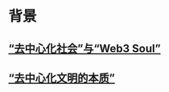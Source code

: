 # 背景

## [“去中心化社会”与“Web3 Soul”](Background/DecentralizedSocietyAndWeb3Soul.md)

## [“去中心化文明的本质”](Background/The-essenceOfDecentralizedCivilization.md)